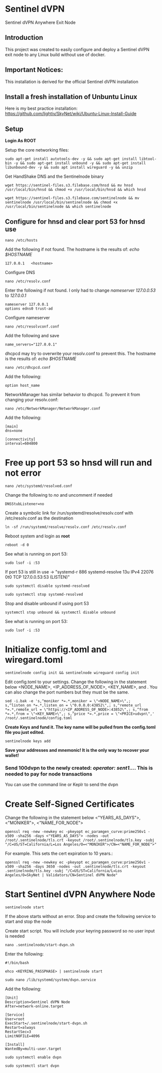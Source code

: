 # Sentinel dVPN
Sentinel dVPN Anywhere Exit Node

## Introduction

This project was created to easily configure and deploy a Sentinel dVPN exit node to any Linux build without use of docker.

## Important Notices:

This installation is derived for the official Sentinel dVPN installation

## Install a fresh installation of Unbuntu Linux

Here is my best practice installation: https://github.com/lightiv/SkyNet/wiki/Ubuntu-Linux-Install-Guide

## Setup

**Login As ROOT**

Setup the core networking files:
```
sudo apt-get install autotools-dev -y && sudo apt-get install libtool-bin -y && sudo apt-get install unbound -y && sudo apt-get install libunbound-dev -y && sudo apt install wireguard -y && unzip
```
Get HandShake DNS and the Sentinelnode binary
```
wget https://sentinel-files.s3.filebase.com/hnsd && mv hnsd /usr/local/bin/hnsd && chmod +x /usr/local/bin/hnsd && which hnsd
```
```
wget https://sentinel-files.s3.filebase.com/sentinelnode && mv sentinelnode /usr/local/bin/sentinelnode && chmod +x /usr/local/bin/sentinelnode && which sentinelnode
```
## Configure for hnsd and clear port 53 for hnsd use
```
nano /etc/hosts
```
Add the following if not found.  The hostname is the results of: *echo $HOSTNAME*
```
127.0.0.1	<hostname>
```
Configure DNS
```
nano /etc/resolv.conf
```
Enter the following if not found.  I only had to change *nameserver 127.0.0.53* to *127.0.0.1*
```
nameserver 127.0.0.1
options edns0 trust-ad
```
Configure nameserver
```
nano /etc/resolvconf.conf
```
Add the following and save
```
name_servers="127.0.0.1"
```
dhcpcd may try to overwrite your resolv.conf to prevent this. The hostname is the results of: *echo $HOSTNAME*
```
nano /etc/dhcpcd.conf
```
Add the following:
```
option host_name
```
NetworkManager has similar behavior to dhcpcd. To prevent it from changing your resolv.conf:
```
nano /etc/NetworkManager/NetworkManager.conf
```
Add the following:
```
[main]
dns=none

[connectivity]
interval=604800
```
# Free up port 53 so hnsd will run and not error
```
nano /etc/systemd/resolved.conf
```
Change the following to *no* and uncomment if needed
```
DNSStubListener=no
```
Create a symbolic link for /run/systemd/resolve/resolv.conf with /etc/resolv.conf as the destination
```
ln -sf /run/systemd/resolve/resolv.conf /etc/resolv.conf
```
Reboot system and login as **root**
```
reboot -d 0
```
See what is running on port 53:
```
sudo lsof -i :53
```
If port 53 is still in use -> "systemd-r     886 systemd-resolve   13u  IPv4     22076      0t0  TCP 127.0.0.53:53 (LISTEN)"
```
sudo systemctl disable systemd-resolved
```
```
sudo systemctl stop systemd-resolved
```
Stop and disable unbound if using port 53
```
systemctl stop unbound && systemctl disable unbound
```
See what is running on port 53:
```
sudo lsof -i :53
```
# Initialize config.toml and wiregard.toml

```
sentinelnode config init && sentinelnode wireguard config init
```
Edit config.toml to your settings. Change the following in the statement below <NODE_NAME>, <IP_ADDRESS_OF_NODE>, <KEY_NAME>, and <PRICE>.  You can also change the port numbers but they must be the same.
```
sed -i.bak -e 's,^moniker *=.*,moniker = \"<NODE_NAME>\",; s,^listen_on *=.*,listen_on = \"0.0.0.0:43852\",; s,^remote_url *=.*,remote_url = \"https://<IP_ADDRESS_OF_NODE>:43852\",; s,^from *=.*,from = \"<KEY_NAME>\",; s,^price *=.*,price = \"<PRICE>udvpn\",' /root/.sentinelnode/config.toml
```
**Create Keys and fund it.  The key name will be pulled from the config.toml file you just edited.**
```
sentinelnode keys add
```
**Save your addresses and mnemonic!  It is the only way to recover your wallet!**
### Send 100dvpn to the newly created: _operator: sent1..._.  This is needed to pay for node transactions
You can use the command line or Keplr to send the dvpn

# Create Self-Signed Certificates

Change the following in the statement below <"YEARS_AS_DAYS">, <"MONIKER">, <"NAME_FOR_NODE">
```
openssl req -new -newkey ec -pkeyopt ec_paramgen_curve:prime256v1 -x509 -sha256 -days <"YEARS_AS_DAYS"> -nodes -out /root/.sentinelnode/tls.crt -keyout /root/.sentinelnode/tls.key -subj "/C=US/ST=California/L=Los Angeles/O=<"MONIKER">/CN=<"NAME_FOR_NODE">"
```
For example.  This sets the cert expiration to 10 years.:
```
openssl req -new -newkey ec -pkeyopt ec_paramgen_curve:prime256v1 -x509 -sha256 -days 3650 -nodes -out .sentinelnode/tls.crt -keyout .sentinelnode/tls.key -subj "/C=US/ST=California/L=Los Angeles/O=SkyNet | Validators/CN=Sentinel dVPN Node"
```

# Start Sentinel dVPN Anywhere Node
```
sentinelnode start
```
If the above starts without an error.  Stop and create the following service to start and stop the node

Create start script.  You will include your keyring password so no user input is needed
```
nano .sentinelnode/start-dvpn.sh
```
Enter the following:
```
#!/bin/bash

ehco <KEYRING_PASSPHASE> | sentinelnode start
```
```
sudo nano /lib/systemd/system/dvpn.service
```
Add the following:
```
[Unit]
Description=Sentinel dVPN Node
After=network-online.target

[Service]
User=root
ExecStart=/.sentinelnode/start-dvpn.sh
Restart=always
RestartSec=3
LimitNOFILE=4096

[Install]
WantedBy=multi-user.target
```
```
sudo systemctl enable dvpn
```
```
sudo systemctl start dvpn
```
